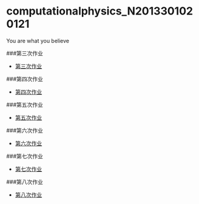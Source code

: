 # computationalphysics_N2013301020121
You are what you believe

###第三次作业
- [第三次作业](https://github.com/jingweiKong/computationalphysics_N2013301020121/blob/master/new%204.py)

###第四次作业
- [第四次作业](https://www.zybuluo.com/xiaokong/note/410376)
 
###第五次作业
- [第五次作业](https://www.zybuluo.com/xiaokong/note/410135)

###第六次作业
- [第六次作业](https://www.zybuluo.com/xiaokong/note/410387)

###第七次作业
- [第七次作业](https://www.zybuluo.com/xiaokong/note/411920)

###第八次作业
- [第八次作业]()
